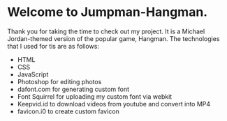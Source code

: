 # Welcome to Jumpman-Hangman. 

Thank you for taking the time to check out my project. It is a Michael Jordan-themed version of the popular game, Hangman. The technologies that I used for tis are as follows: 

* HTML
* CSS 
* JavaScript
* Photoshop for editing photos
* dafont.com for generating custom font
* Font Squirrel for uploading my custom font via webkit
* Keepvid.id to download videos from youtube and convert into MP4
* favicon.i0 to create custom favicon


